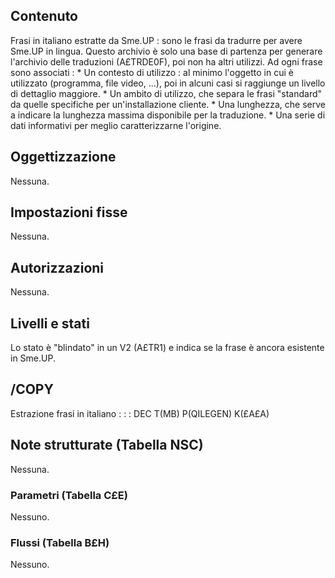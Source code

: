## Contenuto

Frasi in italiano estratte da Sme.UP :  sono le frasi da tradurre per avere Sme.UP in lingua.
Questo archivio è solo una base di partenza per generare l'archivio delle traduzioni (A£TRDE0F), poi non ha altri utilizzi.
Ad ogni frase sono associati : 
 \* Un contesto di utilizzo :  al minimo l'oggetto in cui è utilizzato (programma, file video, ...), poi in alcuni casi si raggiunge un livello di dettaglio maggiore.
 \* Un ambito di utilizzo, che separa le frasi "standard" da quelle specifiche per un'installazione cliente.
 \* Una lunghezza, che serve a indicare la lunghezza massima disponibile per la traduzione.
 \* Una serie di dati informativi per meglio caratterizzarne l'origine.

## Oggettizzazione
Nessuna.

## Impostazioni fisse
Nessuna.

## Autorizzazioni
Nessuna.

## Livelli e stati
Lo stato è "blindato" in un V2 (A£TR1) e indica se la frase è ancora esistente in Sme.UP.

## /COPY
Estrazione frasi in italiano : 
 :  : DEC T(MB) P(QILEGEN) K(£A£A)

## Note strutturate (Tabella NSC)
Nessuna.

### Parametri (Tabella C£E)
Nessuno.

### Flussi (Tabella B£H)
Nessuno.
